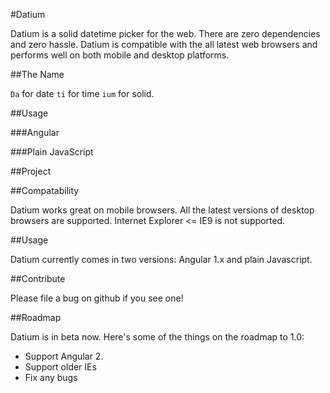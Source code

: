 #Datium

Datium is a solid datetime picker for the web. There are zero dependencies and zero hassle. Datium is compatible with the all latest web browsers and performs well on both mobile and desktop platforms. 

##The Name

`Da` for date `ti` for time `ium` for solid.

##Usage

###Angular



###Plain JavaScript

##Project

##Compatability

Datium works great on mobile browsers. All the latest versions of desktop browsers are supported. Internet Explorer <= IE9 is not supported.

##Usage

Datium currently comes in two versions: Angular 1.x and plain Javascript.

##Contribute

Please file a bug on github if you see one!

##Roadmap

Datium is in beta now. Here's some of the things on the roadmap to 1.0:

- Support Angular 2.
- Support older IEs
- Fix any bugs